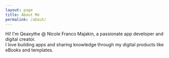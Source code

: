```yaml
---
layout: page
title: About Me
permalink: /about/
---
```


Hi! I'm Qeaxythe @ Nicole Franco Majakin, a passionate app developer and digital creator.  
I love building apps and sharing knowledge through my digital products like eBooks and templates.
